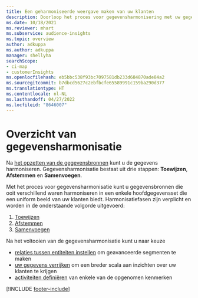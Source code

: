 ```yaml
---
title: Een geharmoniseerde weergave maken van uw klanten
description: Doorloop het proces voor gegevensharmonisering met uw gegevens om één hoofdgegevensset van klantprofielen te maken.
ms.date: 10/18/2021
ms.reviewer: mhart
ms.subservice: audience-insights
ms.topic: overview
author: adkuppa
ms.author: adkuppa
manager: shellyha
searchScope:
- ci-map
- customerInsights
ms.openlocfilehash: eb5bbc538f93bc7097581db233d684870ade84a2
ms.sourcegitcommit: b7dbcd5627c2ebfbcfe65589991c159ba290d377
ms.translationtype: HT
ms.contentlocale: nl-NL
ms.lasthandoff: 04/27/2022
ms.locfileid: "8646007"
---
```

# <a name="data-unification-overview"></a>Overzicht van gegevensharmonisatie

Na [het opzetten van de gegevensbronnen](data-sources.md) kunt u de gegevens harmoniseren. Gegevensharmonisatie bestaat uit drie stappen: **Toewijzen**, **Afstemmen** en **Samenvoegen**.

Met het proces voor gegevensharmonisatie kunt u gegevensbronnen die ooit verschillend waren harmoniseren in een enkele hoofdgegevensset die een uniform beeld van uw klanten biedt. Harmonisatiefasen zijn verplicht en worden in de onderstaande volgorde uitgevoerd:

1. [Toewijzen](map-entities.md)
2. [Afstemmen](match-entities.md)
3. [Samenvoegen](merge-entities.md)

Na het voltooien van de gegevensharmonisatie kunt u naar keuze

- [relaties tussen entiteiten instellen](relationships.md) om geavanceerde segmenten te maken
- [uw gegevens verrijken](enrichment-hub.md) om een breder scala aan inzichten over uw klanten te krijgen
- [activiteiten definiëren](activities.md) van enkele van de opgenomen kenmerken


[!INCLUDE [footer-include](includes/footer-banner.md)]